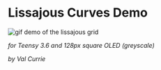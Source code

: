 # Lissajous Curves Demo

![gif demo of the lissajous grid](https://github.com/enbeec/lissajous-demo/lissa-demo-cropped.gif)

*for Teensy 3.6 and 128px square OLED (greyscale)*

*by _Val Currie_*
